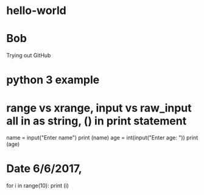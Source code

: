 # hello-world
# Bob
Trying out GitHub
# python 3 example
# range vs xrange,  input vs raw_input  all in as string, () in print statement
name = input("Enter name")
print (name)
age = int(input("Enter age: "))
print (age)
# Date 6/6/2017, 

for i in range(10):
  print (i)
  
 
